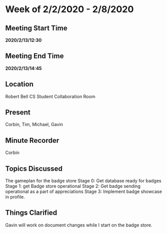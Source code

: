 # Week of 2/2/2020 - 2/8/2020

## Meeting Start Time

**2020/2/13/12:30**

## Meeting End Time

**2020/2/13/14:45**

## Location

Robert Bell CS Student Collaboration Room

## Present

Corbin, Tim, Michael, Gavin

## Minute Recorder

Corbin

## Topics Discussed

The gameplan for the badge store
Stage 0: Get database ready for badges
Stage 1: get Badge store operational
Stage 2: Get badge sending operational as a part of appreciations
Stage 3: Implement badge showcase in profile.

## Things Clarified

Gavin will work on document changes while I start on the badge store.
